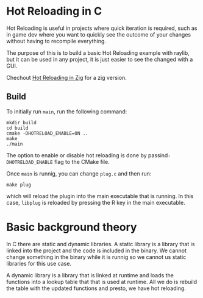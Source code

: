# Hot Reloading in C

Hot Reloading is useful in projects where quick iteration is required, such as in game dev where you want to quickly see the outcome of your changes without having to recompile everything.

The purpose of this is to build a basic Hot Reloading example with raylib, but it can be used in any project, it is just easier to see the changed with a GUI.

Chechout [Hot Reloading in Zig](https://github.com/glasPal6/Zig_Hot_Reloading) for a zig version.

## Build

To initially run `main`, run the following command:
```
mkdir build
cd build
cmake -DHOTRELOAD_ENABLE=ON ..
make
./main
```
The option to enable or disable hot reloading is done by passind```-DHOTRELOAD_ENABLE``` flag to the CMake file. 

Once ```main``` is runnig, you can change ```plug.c``` and then run:
```
make plug
```
which will reload the plugin into the main executable that is running. In this case, ```libplug``` is reloaded by pressing the R key in the main executable.

# Basic background theory

In C there are static and dynamic libraries. A static library is a library that is linked into the project and the code is included in the binary. We cannot change something in the binary while it is runnig so we cannot us static libraries for this use case. 

A dynamic library is a library that is linked at runtime and loads the functions into a lookup table that that is used at runtime. All we do is rebuild the table with the updated functions and presto, we have hot reloading.
